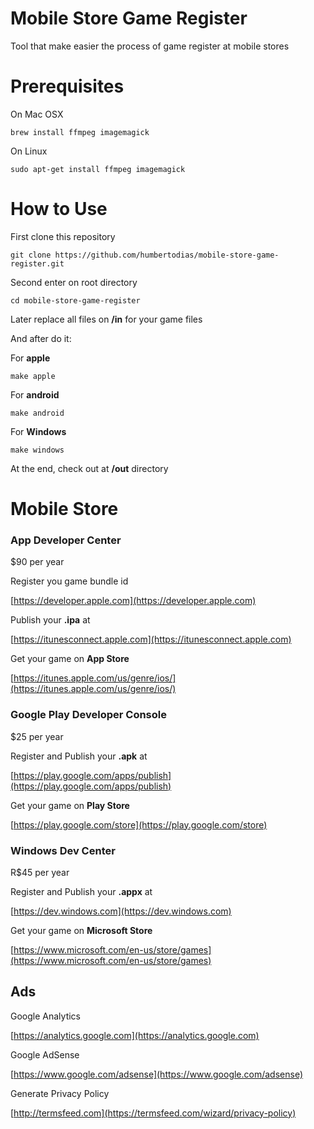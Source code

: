 # Mobile Store Game Register

Tool that make easier the process of game register at mobile stores

# Prerequisites

On Mac OSX

```
brew install ffmpeg imagemagick
```

On Linux

```
sudo apt-get install ffmpeg imagemagick
```


# How to Use

First clone this repository
```
git clone https://github.com/humbertodias/mobile-store-game-register.git
```
Second enter on root directory
```
cd mobile-store-game-register
```

Later replace all files on **/in** for your game files

And after do it:

For **apple**

```
make apple
```

For **android**

```
make android
```

For **Windows**

```
make windows
```

At the end, check out at **/out** directory

# Mobile Store

### App Developer Center
$90 per year

Register you game bundle id

[https://developer.apple.com](https://developer.apple.com)

Publish your **.ipa** at

[https://itunesconnect.apple.com](https://itunesconnect.apple.com)

Get your game on **App Store**

[https://itunes.apple.com/us/genre/ios/](https://itunes.apple.com/us/genre/ios/)

### Google Play Developer Console

$25 per year

Register and Publish your **.apk** at

[https://play.google.com/apps/publish](https://play.google.com/apps/publish)

Get your game on **Play Store**

[https://play.google.com/store](https://play.google.com/store)


### Windows Dev Center

R$45 per year

Register and Publish your **.appx** at

[https://dev.windows.com](https://dev.windows.com)

Get your game on **Microsoft Store**

[https://www.microsoft.com/en-us/store/games](https://www.microsoft.com/en-us/store/games)


## Ads

Google Analytics

[https://analytics.google.com](https://analytics.google.com)


Google AdSense

[https://www.google.com/adsense](https://www.google.com/adsense)


Generate Privacy Policy

[http://termsfeed.com](https://termsfeed.com/wizard/privacy-policy)